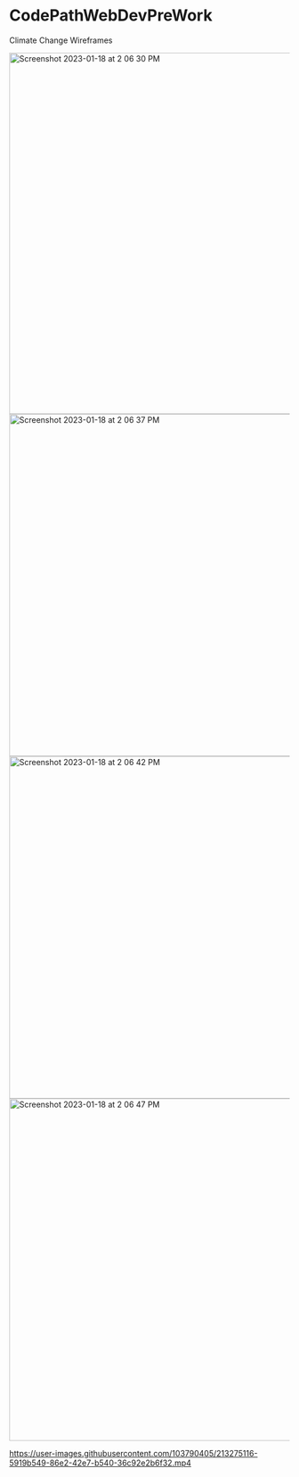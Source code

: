# CodePathWebDevPreWork

Climate Change Wireframes

<img width="648" alt="Screenshot 2023-01-18 at 2 06 30 PM" src="https://user-images.githubusercontent.com/103790405/213275155-b42d9c6b-c33e-400f-a7bc-fd43d527b23d.png">

<img width="614" alt="Screenshot 2023-01-18 at 2 06 37 PM" src="https://user-images.githubusercontent.com/103790405/213275162-c0c04a17-4dcd-471e-a602-b5d24e719b91.png">

<img width="614" alt="Screenshot 2023-01-18 at 2 06 42 PM" src="https://user-images.githubusercontent.com/103790405/213275167-56fe1720-9c9e-40d7-be11-aaf9e7e9229f.png">

<img width="614" alt="Screenshot 2023-01-18 at 2 06 47 PM" src="https://user-images.githubusercontent.com/103790405/213275177-b1ce667a-bc3e-4cad-a3f5-7b7a976114bc.png">

https://user-images.githubusercontent.com/103790405/213275116-5919b549-86e2-42e7-b540-36c92e2b6f32.mp4

